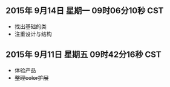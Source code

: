 ## 2015年 9月14日 星期一 09时06分10秒 CST
* 找出基础的类
* 注重设计与结构

## 2015年 9月11日 星期五 09时42分16秒 CST
* 体验产品
* ~~整理color扩展~~

